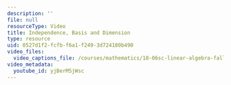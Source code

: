 ```yaml
---
description: ''
file: null
resourceType: Video
title: Independence, Basis and Dimension
type: resource
uid: 0527d1f2-fcfb-f6a1-f249-3d724180b490
video_files:
  video_captions_file: /courses/mathematics/18-06sc-linear-algebra-fall-2011/ax-b-and-the-four-subspaces/independence-basis-and-dimension/independence-basis-and-dimension/yjBerM5jWsc.vtt
video_metadata:
  youtube_id: yjBerM5jWsc
---
```

